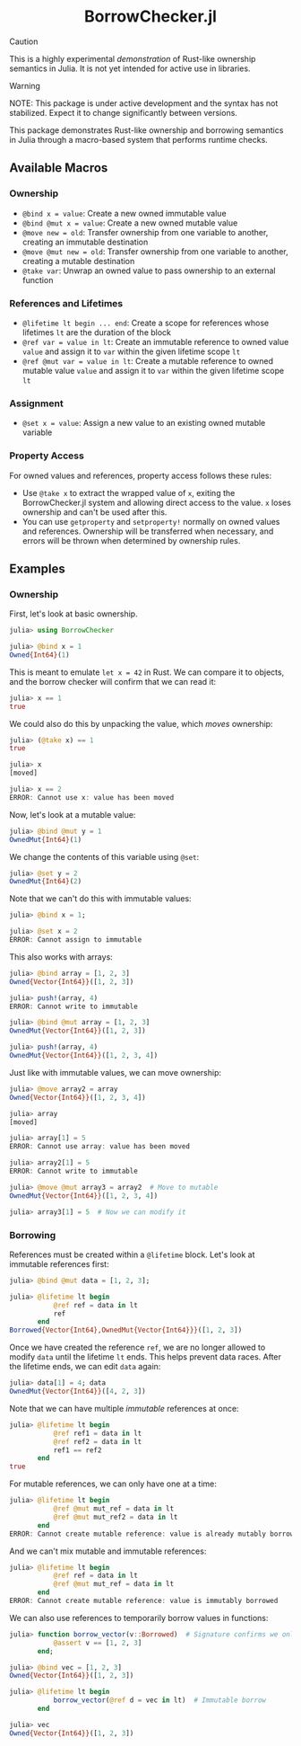 <div align="center">

# BorrowChecker.jl

</div>

> [!CAUTION]
> This is a highly experimental _demonstration_ of Rust-like ownership semantics in Julia. It is not yet intended for active use in libraries.

> [!WARNING]
> NOTE: This package is under active development and the syntax has not stabilized. Expect it to change significantly between versions.

This package demonstrates Rust-like ownership and borrowing semantics in Julia through a macro-based system that performs runtime checks.

## Available Macros

### Ownership

- `@bind x = value`: Create a new owned immutable value
- `@bind @mut x = value`: Create a new owned mutable value
- `@move new = old`: Transfer ownership from one variable to another, creating an immutable destination
- `@move @mut new = old`: Transfer ownership from one variable to another, creating a mutable destination
- `@take var`: Unwrap an owned value to pass ownership to an external function

### References and Lifetimes

- `@lifetime lt begin ... end`: Create a scope for references whose lifetimes `lt` are the duration of the block
- `@ref var = value in lt`: Create an immutable reference to owned value `value` and assign it to `var` within the given lifetime scope `lt`
- `@ref @mut var = value in lt`: Create a mutable reference to owned mutable value `value` and assign it to `var` within the given lifetime scope `lt`

### Assignment

- `@set x = value`: Assign a new value to an existing owned mutable variable

### Property Access

For owned values and references, property access follows these rules:

- Use `@take x` to extract the wrapped value of `x`, exiting the BorrowChecker.jl system and allowing direct access to the value. `x` loses ownership and can't be used after this.
- You can use `getproperty` and `setproperty!` normally on owned values and references. Ownership will be transferred when necessary, and errors will be thrown when determined by ownership rules.

## Examples

### Ownership

First, let's look at basic ownership.

```julia
julia> using BorrowChecker

julia> @bind x = 1
Owned{Int64}(1)
```

This is meant to emulate `let x = 42` in Rust.
We can compare it to objects, and the borrow checker will
confirm that we can read it:

```julia
julia> x == 1
true
```

We could also do this by unpacking the value, which _moves_
ownership:

```julia
julia> (@take x) == 1
true

julia> x
[moved]

julia> x == 2
ERROR: Cannot use x: value has been moved
```

Now, let's look at a mutable value:

```julia
julia> @bind @mut y = 1
OwnedMut{Int64}(1)
```

We change the contents of this variable using `@set`:

```julia
julia> @set y = 2
OwnedMut{Int64}(2)
```

Note that we can't do this with immutable values:

```julia
julia> @bind x = 1;

julia> @set x = 2
ERROR: Cannot assign to immutable
```

This also works with arrays:

```julia
julia> @bind array = [1, 2, 3]
Owned{Vector{Int64}}([1, 2, 3])

julia> push!(array, 4)
ERROR: Cannot write to immutable

julia> @bind @mut array = [1, 2, 3]
OwnedMut{Vector{Int64}}([1, 2, 3])

julia> push!(array, 4)
OwnedMut{Vector{Int64}}([1, 2, 3, 4])
```

Just like with immutable values, we can move ownership:

```julia
julia> @move array2 = array
Owned{Vector{Int64}}([1, 2, 3, 4])

julia> array
[moved]

julia> array[1] = 5
ERROR: Cannot use array: value has been moved

julia> array2[1] = 5
ERROR: Cannot write to immutable

julia> @move @mut array3 = array2  # Move to mutable
OwnedMut{Vector{Int64}}([1, 2, 3, 4])

julia> array3[1] = 5  # Now we can modify it
```

### Borrowing

References must be created within a `@lifetime` block. Let's look at
immutable references first:

```julia
julia> @bind @mut data = [1, 2, 3];

julia> @lifetime lt begin
           @ref ref = data in lt
           ref
       end
Borrowed{Vector{Int64},OwnedMut{Vector{Int64}}}([1, 2, 3])
```

Once we have created the reference `ref`, we are no longer allowed to modify
`data` until the lifetime `lt` ends. This helps prevent data races.
After the lifetime ends, we can edit `data` again:

```julia
julia> data[1] = 4; data
OwnedMut{Vector{Int64}}([4, 2, 3])
```

Note that we can have multiple _immutable_ references at once:

```julia
julia> @lifetime lt begin
           @ref ref1 = data in lt
           @ref ref2 = data in lt
           ref1 == ref2
       end
true
```

For mutable references, we can only have one at a time:

```julia
julia> @lifetime lt begin
           @ref @mut mut_ref = data in lt
           @ref @mut mut_ref2 = data in lt
       end
ERROR: Cannot create mutable reference: value is already mutably borrowed
```

And we can't mix mutable and immutable references:

```julia
julia> @lifetime lt begin
           @ref ref = data in lt
           @ref @mut mut_ref = data in lt
       end
ERROR: Cannot create mutable reference: value is immutably borrowed
```

We can also use references to temporarily borrow values in functions:

```julia
julia> function borrow_vector(v::Borrowed)  # Signature confirms we only need immutable references
           @assert v == [1, 2, 3]
       end;

julia> @bind vec = [1, 2, 3]
Owned{Vector{Int64}}([1, 2, 3])

julia> @lifetime lt begin
           borrow_vector(@ref d = vec in lt)  # Immutable borrow
       end

julia> vec
Owned{Vector{Int64}}([1, 2, 3])
```
